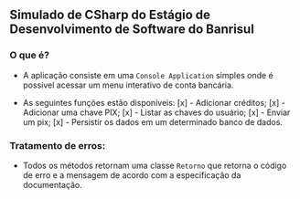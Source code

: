 ## Simulado de CSharp do Estágio de Desenvolvimento de Software do Banrisul

### O que é?
* A aplicação consiste em uma `Console Application` simples onde é possível acessar um menu interativo de conta bancária.

* As seguintes funções estão disponíveis:
[x] - Adicionar créditos;
[x] - Adicionar uma chave PIX;
[x] - Listar as chaves do usuário;
[x] - Enviar um pix;
[x] - Persistir os dados em um determinado banco de dados.


### Tratamento de erros:
* Todos os métodos retornam uma classe `Retorno` que retorna o código de erro e a mensagem de acordo com a especificação da documentação.
